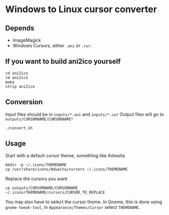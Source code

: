 # Windows to Linux cursor converter

## Depends

- ImageMagick
- Windows Cursors, either `.ani` or `.cur`.

## If you want to build ani2ico yourself

```
cd ani2ico
rm ani2ico
make
strip ani2ico
```

## Conversion

Input files should be in `inputs/*.ani` and `inputs/*.cur`
Output files will go to `outputs/CURSORNAME/CURSORNAME*`

```
./convert.sh
```

## Usage

Start with a default cursor theme, something like Adwaita

```
mkdir -p ~/.icons/THEMENAME
cp /usr/share/icons/Adwaita/cursors ~/.icons/THEMENAME
```

Replace the cursors you want

```
cp outputs/CURSORNAME/CURSORNAME ~/.icons/THEMENAME/cursors/CURSOR_TO_REPLACE
```

You may also have to select the cursor theme.
In Gnome, this is done using `gnome-tweak-tool`, in `Appearance/Themes/Cursor` select `THEMENAME`.
